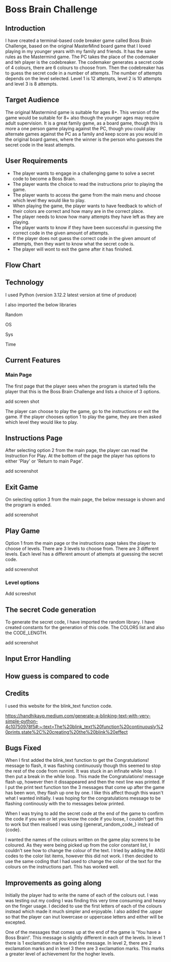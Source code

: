 # **Boss Brain Challenge**

## **Introduction**

I have created a terminal-based code breaker game called Boss Brain Challenge, based on the original MasterMind board game that I loved playing in my younger years with my family and friends.
It has the same rules as the Mastermind game. The PC takes the place of the codemaker and teh player is the codebreaker. The codemaker generates a secret code of 4 colours, there are 6 colours to choose from. Then the codebreaker has to guess the secret code in a number of attempts. The number of attempts depends on the level selected. Level 1 is 12 attempts, level 2 is 10 attempts and level 3 is 8 attempts.

## **Target Audience**

The original Mastermind game is suitable for ages 8+. This version of the game would be suitable for 8+ also though the younger ages may require adult supervision. It is a great family game, as a board game, though this is more a one person game playing against the PC, though you could play alternate games against the PC as a family and keep score as you would in the original board games, where the winner is the person who guesses the secret code in the least attempts.

## **User Requirements**

- The player wants to engage in a challenging game to solve a secret code to become a Boss Brain.
- The player wants the choice to read the instructions prior to playing the game.
- The player wants to access the game from the main menu and choose which level they would like to play.
- When playing the game, the player wants to have feedback to which of their colors are correct and how many are in the correct place.
- The player needs to know how many attempts they have left as they are playing.
- The player wants to know if they have been successful in guessing the correct code in the given amount of attempts.
- If the player does not guess the correct code in the given amount of attempts, then they want to know what the secret code is.
- The player will wont to exit the game after it has finished.

## **Flow Chart**

## **Technology**

I used Python (version 3.12.2 latest version at time of produce)

I also imported the below libraries

Random

OS

Sys

Time

## **Current Features**

### **Main Page**

The first page that the player sees when the program is started tells the player that this is the Boss Brain Challenge and lists a choice of 3 options.

add screen shot

The player can choose to play the game, go to the instructions or exit the game.
If the player chooses option 1 to play the game, they are then asked which level they would like to play. 

## **Instructions Page**

After selecting option 2 from the main page, the player can read the Instruction For Play. At the bottom of the page the player has options to either 'Play' or 'Return to main Page'. 

add screenshot

## **Exit Game**

On selecting option 3 from the main page, the below message is shown and the program is ended.

add screenshot

## **Play Game**

Option 1 from the main page or the instructions page takes the player to choose of levels. There are 3 levels to choose from. There are 3 different levels. Each level has a different amount of attempts at guessing the secret code. 

add screenshot

### **Level options**

Add screeshot


## **The secret Code generation**

To generate the secret code, I have imported the random library. I have created constants for the generation of this code. The COLORS list and also the CODE_LENGTH.

add screenshot





## **Input Error Handling**

## **How guess is compared to code**

## **Credits**

I used this website for the blink_text function code.

https://handhikayp.medium.com/generate-a-blinking-text-with-very-simple-python-4c10750978f5#:~:text=The%20blink_text%20function%20continuously%20prints,state%2C%20creating%20the%20blink%20effect

## **Bugs Fixed**

When I first added the blink_text function to get the Congratulations! message to flash, it was flashing continuously though this seemed to stop the rest of the code from runnint. It was stuck in an infinate while loop. I then put a break in the while loop. This made the Congratulations! message flash up, however then it dissappeared and then the next line was printed. If I put the print text function ton the 3 messages that come up after the game has been won, they flash up one by one. I like this affect though this wasn't what I wanted initially. I was hoping for the congratulations message to be flashing continously with the to messages below printed. 


When I was trying to add the secret code at the end of the game to confirm the code if you win or let you know the code if you loose, I couldn't get this to work but then realised I was using {generat_random_code_} instead of {code}.

I wanted the names of the colours written on the game play screens to be coloured. As they were being picked up from the color constant list, I couldn't see how to change the colour of the text. I tried by adding the ANSI codes to the color list items, however this did not work. I then decided to use the same coding that I had used to change the color of the text for the colours on the instructions part. This has worked well.

## **Improvements as going along**

Initially the player had to write the name of each of the colours out. I was was testing out my coding I was finding this very time consuming and heavy on the finger usage. I decided to use the first letters of each of the colours instead which made it much simpler and enjoyable. I also added the .upper so that the player can inut lowercase or uppercase letters and either will be excepted.

One of the messages that comes up at the end of the game is 'You have a Boss Brain!'. This message is slightly different in each of the levels. In level 1 there is 1 exclamation mark to end the message. In level 2, there are 2 exclamation marks and in level 3 there are 3 exclamation marks. This marks a greater level of achievement for the hogher levels.


